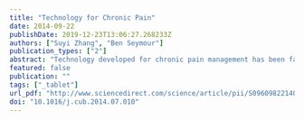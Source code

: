```yaml
---
title: "Technology for Chronic Pain"
date: 2014-09-22
publishDate: 2019-12-23T13:06:27.268233Z
authors: ["Suyi Zhang", "Ben Seymour"]
publication_types: ["2"]
abstract: "Technology developed for chronic pain management has been fast evolving and offers new stand-alone prospects for the diagnosis and treatment of pain, rather than simply addressing the limitations of pharmacology-based approaches. There are two central challenges to be tackled: developing objective measures that capture the subjectivity of pain experience, and providing technology-based interventions that offer new approaches for pain management. Here we highlight recent developments that hold promise in addressing both of these challenges."
featured: false
publication: ""
tags: ["_tablet"]
url_pdf: "http://www.sciencedirect.com/science/article/pii/S0960982214008367"
doi: "10.1016/j.cub.2014.07.010"
---
```


